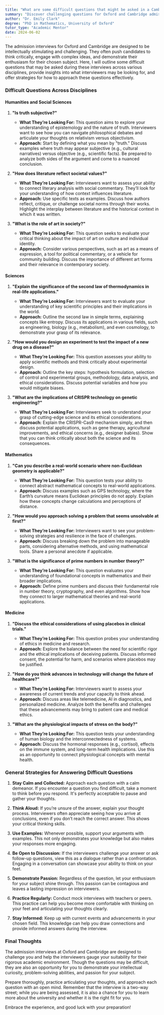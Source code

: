 ```yaml
---
title: "What are some difficult questions that might be asked in a Cambridge or Oxford admission interview?"
summary: "Discover challenging questions for Oxford and Cambridge admission interviews, insights on interviewers' expectations, and strategies for effective responses."
author: "Dr. Emily Clark"
degree: "PhD in Mathematics, University of Oxford"
tutor_type: "Academic Mentor"
date: 2024-06-02
---
```


The admission interviews for Oxford and Cambridge are designed to be intellectually stimulating and challenging. They often push candidates to think critically, engage with complex ideas, and demonstrate their enthusiasm for their chosen subject. Here, I will outline some difficult questions that may be asked during these interviews across various disciplines, provide insights into what interviewers may be looking for, and offer strategies for how to approach these questions effectively.

### Difficult Questions Across Disciplines

#### Humanities and Social Sciences

1. **"Is truth subjective?"**
   - **What They’re Looking For:** This question aims to explore your understanding of epistemology and the nature of truth. Interviewers want to see how you can navigate philosophical debates and articulate your thoughts on relativism versus objectivism.
   - **Approach:** Start by defining what you mean by "truth." Discuss examples where truth may appear subjective (e.g., cultural narratives) versus objective (e.g., scientific facts). Be prepared to analyze both sides of the argument and come to a nuanced conclusion.

2. **"How does literature reflect societal values?"**
   - **What They’re Looking For:** Interviewers want to assess your ability to connect literary analysis with social commentary. They’ll look for your understanding of how context influences literature.
   - **Approach:** Use specific texts as examples. Discuss how authors reflect, critique, or challenge societal norms through their works. Highlight the interplay between literature and the historical context in which it was written.

3. **"What is the role of art in society?"**
   - **What They’re Looking For:** This question seeks to evaluate your critical thinking about the impact of art on culture and individual identity.
   - **Approach:** Consider various perspectives, such as art as a means of expression, a tool for political commentary, or a vehicle for community building. Discuss the importance of different art forms and their relevance in contemporary society.

#### Sciences

1. **"Explain the significance of the second law of thermodynamics in real-life applications."**
   - **What They’re Looking For:** Interviewers want to evaluate your understanding of key scientific principles and their implications in the world.
   - **Approach:** Outline the second law in simple terms, explaining concepts like entropy. Discuss its applications in various fields, such as engineering, biology (e.g., metabolism), and even cosmology, to demonstrate your grasp of its relevance.

2. **"How would you design an experiment to test the impact of a new drug on a disease?"**
   - **What They’re Looking For:** This question assesses your ability to apply scientific methods and think critically about experimental design.
   - **Approach:** Outline the key steps: hypothesis formulation, selection of control and experimental groups, methodology, data analysis, and ethical considerations. Discuss potential variables and how you would mitigate biases.

3. **"What are the implications of CRISPR technology on genetic engineering?"**
   - **What They’re Looking For:** Interviewers seek to understand your grasp of cutting-edge science and its ethical considerations.
   - **Approach:** Explain the CRISPR-Cas9 mechanism simply, and then discuss potential applications, such as gene therapy, agricultural improvements, and ethical concerns (e.g., designer babies). Show that you can think critically about both the science and its consequences.

#### Mathematics

1. **"Can you describe a real-world scenario where non-Euclidean geometry is applicable?"**
   - **What They’re Looking For:** This question tests your ability to connect abstract mathematical concepts to real-world applications.
   - **Approach:** Discuss examples such as GPS technology, where the Earth’s curvature means Euclidean principles do not apply. Explain how these concepts change calculations and perceptions of distance.

2. **"How would you approach solving a problem that seems unsolvable at first?"**
   - **What They’re Looking For:** Interviewers want to see your problem-solving strategies and resilience in the face of challenges.
   - **Approach:** Discuss breaking down the problem into manageable parts, considering alternative methods, and using mathematical tools. Share a personal anecdote if applicable.

3. **"What is the significance of prime numbers in number theory?"**
   - **What They’re Looking For:** This question evaluates your understanding of foundational concepts in mathematics and their broader implications.
   - **Approach:** Define prime numbers and discuss their fundamental role in number theory, cryptography, and even algorithms. Show how they connect to larger mathematical theories and real-world applications.

#### Medicine

1. **"Discuss the ethical considerations of using placebos in clinical trials."**
   - **What They’re Looking For:** This question probes your understanding of ethics in medicine and research.
   - **Approach:** Explore the balance between the need for scientific rigor and the ethical implications of deceiving patients. Discuss informed consent, the potential for harm, and scenarios where placebos may be justified.

2. **"How do you think advances in technology will change the future of healthcare?"**
   - **What They’re Looking For:** Interviewers want to assess your awareness of current trends and your capacity to think ahead.
   - **Approach:** Discuss areas like telemedicine, AI in diagnostics, and personalized medicine. Analyze both the benefits and challenges that these advancements may bring to patient care and medical ethics.

3. **"What are the physiological impacts of stress on the body?"**
   - **What They’re Looking For:** This question tests your understanding of human biology and the interconnectedness of systems.
   - **Approach:** Discuss the hormonal responses (e.g., cortisol), effects on the immune system, and long-term health implications. Use this as an opportunity to connect physiological concepts with mental health.

### General Strategies for Answering Difficult Questions

1. **Stay Calm and Collected:** Approach each question with a calm demeanor. If you encounter a question you find difficult, take a moment to think before you respond. It's perfectly acceptable to pause and gather your thoughts.

2. **Think Aloud:** If you’re unsure of the answer, explain your thought process. Interviewers often appreciate seeing how you arrive at conclusions, even if you don’t reach the correct answer. This shows your critical thinking skills.

3. **Use Examples:** Whenever possible, support your arguments with examples. This not only demonstrates your knowledge but also makes your responses more engaging.

4. **Be Open to Discussion:** If the interviewers challenge your answer or ask follow-up questions, view this as a dialogue rather than a confrontation. Engaging in a conversation can showcase your ability to think on your feet.

5. **Demonstrate Passion:** Regardless of the question, let your enthusiasm for your subject shine through. This passion can be contagious and leaves a lasting impression on interviewers.

6. **Practice Regularly:** Conduct mock interviews with teachers or peers. This practice can help you become more comfortable with thinking on your feet and articulating your thoughts clearly.

7. **Stay Informed:** Keep up with current events and advancements in your chosen field. This knowledge can help you draw connections and provide informed answers during the interview.

### Final Thoughts

The admission interviews at Oxford and Cambridge are designed to challenge you and help the interviewers gauge your suitability for their rigorous academic environment. Though the questions may be difficult, they are also an opportunity for you to demonstrate your intellectual curiosity, problem-solving abilities, and passion for your subject. 

Prepare thoroughly, practice articulating your thoughts, and approach each question with an open mind. Remember that the interview is a two-way street; while you are being assessed, it is also a chance for you to learn more about the university and whether it is the right fit for you. 

Embrace the experience, and good luck with your preparation!
    